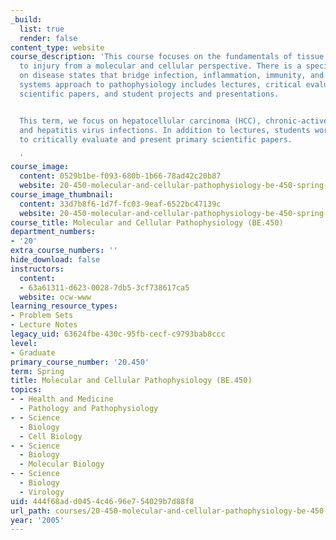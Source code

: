 ```yaml
---
_build:
  list: true
  render: false
content_type: website
course_description: 'This course focuses on the fundamentals of tissue and organ response
  to injury from a molecular and cellular perspective. There is a special emphasis
  on disease states that bridge infection, inflammation, immunity, and cancer. The
  systems approach to pathophysiology includes lectures, critical evaluation of recent
  scientific papers, and student projects and presentations.


  This term, we focus on hepatocellular carcinoma (HCC), chronic-active hepatitis,
  and hepatitis virus infections. In addition to lectures, students work in teams
  to critically evaluate and present primary scientific papers.

  '
course_image:
  content: 0529b1be-f093-680b-1b66-78ad42c20b87
  website: 20-450-molecular-and-cellular-pathophysiology-be-450-spring-2005
course_image_thumbnail:
  content: 33d7b8f6-1d7f-fc03-9eaf-6522bc47139c
  website: 20-450-molecular-and-cellular-pathophysiology-be-450-spring-2005
course_title: Molecular and Cellular Pathophysiology (BE.450)
department_numbers:
- '20'
extra_course_numbers: ''
hide_download: false
instructors:
  content:
  - 63a61311-d623-0028-7db5-3cf738617ca5
  website: ocw-www
learning_resource_types:
- Problem Sets
- Lecture Notes
legacy_uid: 63624fbe-430c-95fb-cecf-c9793bab8ccc
level:
- Graduate
primary_course_number: '20.450'
term: Spring
title: Molecular and Cellular Pathophysiology (BE.450)
topics:
- - Health and Medicine
  - Pathology and Pathophysiology
- - Science
  - Biology
  - Cell Biology
- - Science
  - Biology
  - Molecular Biology
- - Science
  - Biology
  - Virology
uid: 444f68ad-d045-4c46-96e7-54029b7d88f8
url_path: courses/20-450-molecular-and-cellular-pathophysiology-be-450-spring-2005
year: '2005'
---
```

